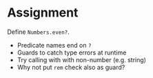 # Assignment

Define `Numbers.even?`.

* Predicate names end on `?`
* Guards to catch type errors at runtime
* Try calling with with non-number (e.g. string)
* Why not put `rem` check also as guard?
